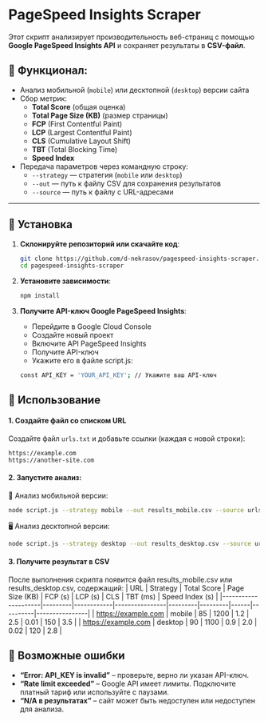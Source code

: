 # PageSpeed Insights Scraper

Этот скрипт анализирует производительность веб-страниц с помощью **Google PageSpeed Insights API** и сохраняет результаты в **CSV-файл**.  

## 📌 Функционал:
- Анализ мобильной (`mobile`) или десктопной (`desktop`) версии сайта
- Сбор метрик:
  - **Total Score** (общая оценка)
  - **Total Page Size (KB)** (размер страницы)
  - **FCP** (First Contentful Paint)
  - **LCP** (Largest Contentful Paint)
  - **CLS** (Cumulative Layout Shift)
  - **TBT** (Total Blocking Time)
  - **Speed Index**
- Передача параметров через командную строку:
  - `--strategy` — стратегия (`mobile` или `desktop`)
  - `--out` — путь к файлу CSV для сохранения результатов
  - `--source` — путь к файлу с URL-адресами  

---

## 🚀 Установка

1. **Склонируйте репозиторий или скачайте код**:
   ```sh
   git clone https://github.com/d-nekrasov/pagespeed-insights-scraper.git
   cd pagespeed-insights-scraper
   ```

2. **Установите зависимости**:
   ```sh
   npm install
   ```

3.	**Получите API-ключ Google PageSpeed Insights**:
	- Перейдите в Google Cloud Console
	-	Создайте новый проект
	-	Включите API PageSpeed Insights
	-	Получите API-ключ
	-	Укажите его в файле script.js:

    ```sh
    const API_KEY = 'YOUR_API_KEY'; // Укажите ваш API-ключ
    ```

## 📄 Использование


#### 1. Создайте файл со списком URL

Создайте файл `urls.txt` и добавьте ссылки (каждая с новой строки):
```
https://example.com
https://another-site.com
```

#### 2. Запустите анализ:

📱 Анализ мобильной версии:

```sh
node script.js --strategy mobile --out results_mobile.csv --source urls.txt
```
🖥 Анализ десктопной версии:
```sh
node script.js --strategy desktop --out results_desktop.csv --source urls.txt
```

#### 3. Получите результат в CSV

После выполнения скрипта появится файл results_mobile.csv или results_desktop.csv, содержащий:
| URL                 | Strategy | Total Score | Page Size (KB) | FCP (s) | LCP (s) | CLS  | TBT (ms) | Speed Index (s) |
|---------------------|---------|------------|----------------|---------|---------|------|----------|----------------|
| https://example.com | mobile  | 85         | 1200           | 1.2     | 2.5     | 0.01 | 150      | 3.5            |
| https://example.com | desktop | 90         | 1100           | 0.9     | 2.0     | 0.02 | 120      | 2.8            |


## 🔧 Возможные ошибки

- **“Error: API_KEY is invalid”** – проверьте, верно ли указан API-ключ.
- **“Rate limit exceeded”** – Google API имеет лимиты. Подключите платный тариф или используйте с паузами.
- **“N/A в результатах”** – сайт может быть недоступен или недоступен для анализа.